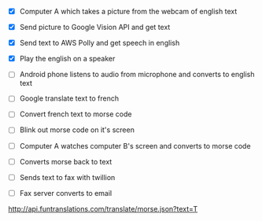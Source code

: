  - [X] Computer A which takes a picture from the webcam of english text
 - [X] Send picture to Google Vision API and get text
 - [X] Send text to AWS Polly and get speech in english
 - [X] Play the english on a speaker
 - [ ] Android phone listens to audio from microphone and converts to english text
 - [ ] Google translate text to french
 - [ ] Convert french text to morse code
 - [ ] Blink out morse code on it's screen
 - [ ] Computer A watches computer B's screen and converts to morse code
 - [ ] Converts morse back to text
 - [ ] Sends text to fax with twillion
 - [ ] Fax server converts to email


http://api.funtranslations.com/translate/morse.json?text=T
